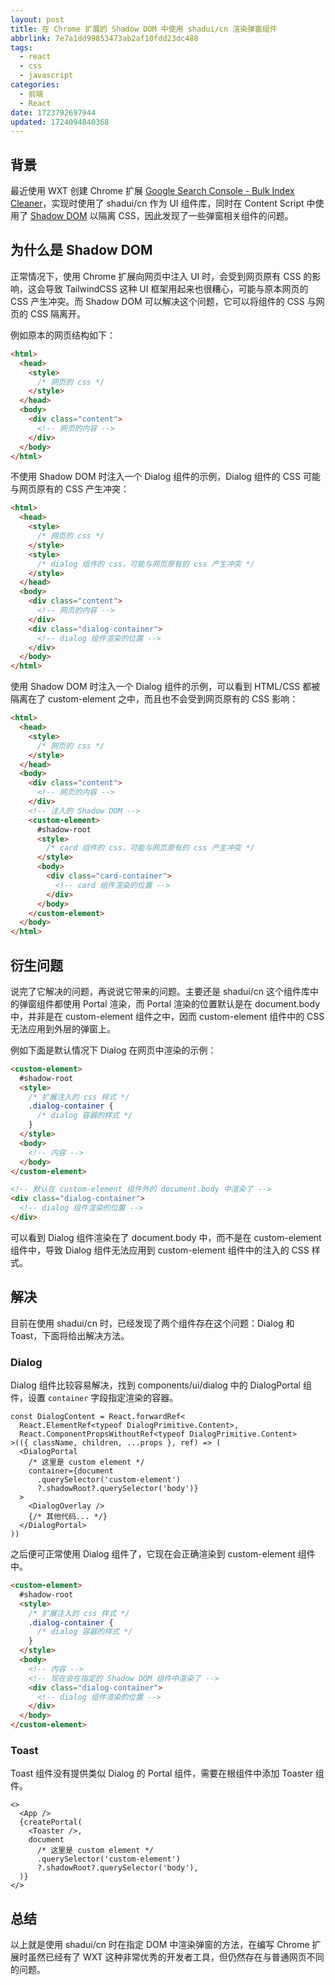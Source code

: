 ```yaml
---
layout: post
title: 在 Chrome 扩展的 Shadow DOM 中使用 shadui/cn 渲染弹窗组件
abbrlink: 7e7a1dd99853473ab2af10fdd23dc488
tags:
  - react
  - css
  - javascript
categories:
  - 前端
  - React
date: 1723792697944
updated: 1724094840368
---
```


## 背景

最近使用 WXT 创建 Chrome 扩展 [Google Search Console - Bulk Index Cleaner](https://google-search-console-bulk-index-cleaner.rxliuli.com/)，实现时使用了 shadui/cn 作为 UI 组件库，同时在 Content Script 中使用了 [Shadow DOM](https://developer.mozilla.org/zh-CN/docs/Web/API/Web_components/Using_shadow_DOM) 以隔离 CSS，因此发现了一些弹窗相关组件的问题。

## 为什么是 Shadow DOM

正常情况下，使用 Chrome 扩展向网页中注入 UI 时，会受到网页原有 CSS 的影响，这会导致 TailwindCSS 这种 UI 框架用起来也很糟心，可能与原本网页的 CSS 产生冲突。而 Shadow DOM 可以解决这个问题，它可以将组件的 CSS 与网页的 CSS 隔离开。

例如原本的网页结构如下：

```html
<html>
  <head>
    <style>
      /* 网页的 css */
    </style>
  </head>
  <body>
    <div class="content">
      <!-- 网页的内容 -->
    </div>
  </body>
</html>
```

不使用 Shadow DOM 时注入一个 Dialog 组件的示例，Dialog 组件的 CSS 可能与网页原有的 CSS 产生冲突：

```html
<html>
  <head>
    <style>
      /* 网页的 css */
    </style>
    <style>
      /* dialog 组件的 css，可能与网页原有的 css 产生冲突 */
    </style>
  </head>
  <body>
    <div class="content">
      <!-- 网页的内容 -->
    </div>
    <div class="dialog-container">
      <!-- dialog 组件渲染的位置 -->
    </div>
  </body>
</html>
```

使用 Shadow DOM 时注入一个 Dialog 组件的示例，可以看到 HTML/CSS 都被隔离在了 custom-element 之中，而且也不会受到网页原有的 CSS 影响：

```html
<html>
  <head>
    <style>
      /* 网页的 css */
    </style>
  </head>
  <body>
    <div class="content">
      <!-- 网页的内容 -->
    </div>
    <!-- 注入的 Shadow DOM -->
    <custom-element>
      #shadow-root
      <style>
        /* card 组件的 css，可能与网页原有的 css 产生冲突 */
      </style>
      <body>
        <div class="card-container">
          <!-- card 组件渲染的位置 -->
        </div>
      </body>
    </custom-element>
  </body>
</html>
```

## 衍生问题

说完了它解决的问题，再说说它带来的问题。主要还是 shadui/cn 这个组件库中的弹窗组件都使用 Portal 渲染，而 Portal 渲染的位置默认是在 document.body 中，并非是在 custom-element 组件之中，因而 custom-element 组件中的 CSS 无法应用到外层的弹窗上。

例如下面是默认情况下 Dialog 在网页中渲染的示例：

```html
<custom-element>
  #shadow-root
  <style>
    /* 扩展注入的 css 样式 */
    .dialog-container {
      /* dialog 容器的样式 */
    }
  </style>
  <body>
    <!-- 内容 -->
  </body>
</custom-element>

<!-- 默认在 custom-element 组件外的 document.body 中渲染了 -->
<div class="dialog-container">
  <!-- dialog 组件渲染的位置 -->
</div>
```

可以看到 Dialog 组件渲染在了 document.body 中，而不是在 custom-element 组件中，导致 Dialog 组件无法应用到 custom-element 组件中的注入的 CSS 样式。

## 解决

目前在使用 shadui/cn 时，已经发现了两个组件存在这个问题：Dialog 和 Toast，下面将给出解决方法。

### Dialog

Dialog 组件比较容易解决，找到 components/ui/dialog 中的 DialogPortal 组件，设置 `container` 字段指定渲染的容器。

```tsx
const DialogContent = React.forwardRef<
  React.ElementRef<typeof DialogPrimitive.Content>,
  React.ComponentPropsWithoutRef<typeof DialogPrimitive.Content>
>(({ className, children, ...props }, ref) => (
  <DialogPortal
    /* 这里是 custom element */
    container={document
      .querySelector('custom-element')
      ?.shadowRoot?.querySelector('body')}
  >
    <DialogOverlay />
    {/* 其他代码... */}
  </DialogPortal>
))
```

之后便可正常使用 Dialog 组件了，它现在会正确渲染到 custom-element 组件中。

```html
<custom-element>
  #shadow-root
  <style>
    /* 扩展注入的 css 样式 */
    .dialog-container {
      /* dialog 容器的样式 */
    }
  </style>
  <body>
    <!-- 内容 -->
    <!-- 现在会在指定的 Shadow DOM 组件中渲染了 -->
    <div class="dialog-container">
      <!-- dialog 组件渲染的位置 -->
    </div>
  </body>
</custom-element>
```

### Toast

Toast 组件没有提供类似 Dialog 的 Portal 组件，需要在根组件中添加 Toaster 组件。

```tsx
<>
  <App />
  {createPortal(
    <Toaster />,
    document
      /* 这里是 custom element */
      .querySelector('custom-element')
      ?.shadowRoot?.querySelector('body'),
  )}
</>
```

## 总结

以上就是使用 shadui/cn 时在指定 DOM 中渲染弹窗的方法，在编写 Chrome 扩展时虽然已经有了 WXT 这种非常优秀的开发者工具，但仍然存在与普通网页不同的问题。
